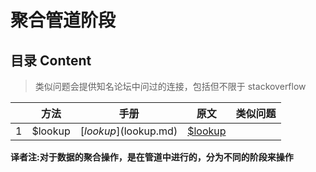 # 聚合管道阶段

## 目录 Content

> 类似问题会提供知名论坛中问过的连接，包括但不限于 stackoverflow

||方法|手册|原文|类似问题|
|---|---|---|---|---|
|1|$lookup|[$lookup]($lookup.md)|[$lookup](https://docs.mongodb.com/manual/reference/operator/aggregation/lookup/)||

**译者注:对于数据的聚合操作，是在管道中进行的，分为不同的阶段来操作**
